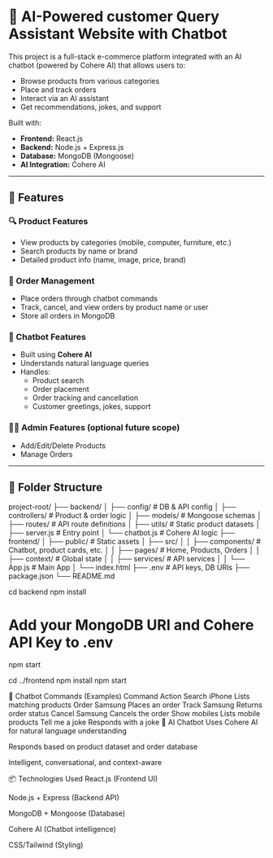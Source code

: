 # 🛒 AI-Powered customer Query Assistant Website with Chatbot

This project is a full-stack e-commerce platform integrated with an AI chatbot (powered by Cohere AI) that allows users to:
- Browse products from various categories
- Place and track orders
- Interact via an AI assistant
- Get recommendations, jokes, and support

Built with:
- **Frontend:** React.js
- **Backend:** Node.js + Express.js
- **Database:** MongoDB (Mongoose)
- **AI Integration:** Cohere AI

---

## 🚀 Features

### 🔍 Product Features
- View products by categories (mobile, computer, furniture, etc.)
- Search products by name or brand
- Detailed product info (name, image, price, brand)

### 🛒 Order Management
- Place orders through chatbot commands
- Track, cancel, and view orders by product name or user
- Store all orders in MongoDB

### 🤖 Chatbot Features
- Built using **Cohere AI**
- Understands natural language queries
- Handles:
  - Product search
  - Order placement
  - Order tracking and cancellation
  - Customer greetings, jokes, support

### 👨‍💼 Admin Features (optional future scope)
- Add/Edit/Delete Products
- Manage Orders

---

## 📁 Folder Structure
project-root/ 
├── backend/ │ ├── config/ # DB & API config │ ├── controllers/ # Product & order logic │ ├── models/ # Mongoose schemas │ ├── routes/ # API route definitions │ ├── utils/ # Static product datasets │ ├── server.js # Entry point │ └── chatbot.js # Cohere AI logic
├── frontend/ │ ├── public/ # Static assets │ ├── src/ │ │ ├── components/ # Chatbot, product cards, etc. │ │ ├── pages/ # Home, Products, Orders │ │ ├── context/ # Global state │ │ ├── services/ # API services │ │ └── App.js # Main App │ └── index.html ├── .env # API keys, DB URIs ├── package.json └── README.md

cd backend
npm install
# Add your MongoDB URI and Cohere API Key to .env
npm start


cd ../frontend
npm install
npm start




💬 Chatbot Commands (Examples)
Command	Action
Search iPhone	Lists matching products
Order Samsung	Places an order
Track Samsung	Returns order status
Cancel Samsung	Cancels the order
Show mobiles	Lists mobile products
Tell me a joke	Responds with a joke
🧠 AI Chatbot
Uses Cohere AI for natural language understanding

Responds based on product dataset and order database

Intelligent, conversational, and context-aware

📦 Technologies Used
React.js (Frontend UI)

Node.js + Express (Backend API)

MongoDB + Mongoose (Database)

Cohere AI (Chatbot intelligence)

CSS/Tailwind (Styling)





